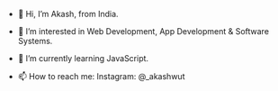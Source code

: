 - 👋 Hi, I’m Akash, from India.
- 👀 I’m interested in Web Development, App Development & Software Systems.
- 🌱 I’m currently learning JavaScript.

- 📫 How to reach me: Instagram: @_akashwut

<!---
akashwav/akashwav is a ✨ special ✨ repository because its `README.md` (this file) appears on your GitHub profile.
You can click the Preview link to take a look at your changes.
--->
